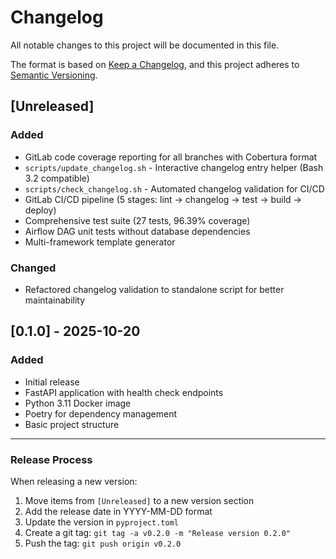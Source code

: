 # Changelog

All notable changes to this project will be documented in this file.

The format is based on [Keep a Changelog](https://keepachangelog.com/en/1.0.0/),
and this project adheres to [Semantic Versioning](https://semver.org/spec/v2.0.0.html).

## [Unreleased]

### Added

- GitLab code coverage reporting for all branches with Cobertura format
- `scripts/update_changelog.sh` - Interactive changelog entry helper (Bash 3.2 compatible)
- `scripts/check_changelog.sh` - Automated changelog validation for CI/CD
- GitLab CI/CD pipeline (5 stages: lint → changelog → test → build → deploy)
- Comprehensive test suite (27 tests, 96.39% coverage)
- Airflow DAG unit tests without database dependencies
- Multi-framework template generator

### Changed

- Refactored changelog validation to standalone script for better maintainability

## [0.1.0] - 2025-10-20

### Added

- Initial release
- FastAPI application with health check endpoints
- Python 3.11 Docker image
- Poetry for dependency management
- Basic project structure

---

### Release Process

When releasing a new version:

1. Move items from `[Unreleased]` to a new version section
2. Add the release date in YYYY-MM-DD format
3. Update the version in `pyproject.toml`
4. Create a git tag: `git tag -a v0.2.0 -m "Release version 0.2.0"`
5. Push the tag: `git push origin v0.2.0`
